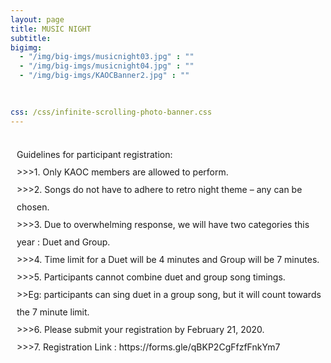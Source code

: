 ```yaml
---
layout: page
title: MUSIC NIGHT
subtitle:
bigimg:
  - "/img/big-imgs/musicnight03.jpg" : ""
  - "/img/big-imgs/musicnight04.jpg" : ""
  - "/img/big-imgs/KAOCBanner2.jpg" : ""

  
  
css: /css/infinite-scrolling-photo-banner.css
---
```

<html>
<body style="font:serif;">
<br/>
<div style="margin-left:10px;line-height:2">
Guidelines for participant registration:<br/>
  >>>1. Only KAOC members are allowed to perform.<br/>
  >>>2. Songs do not have to adhere to retro night theme – any can be chosen.<br/>
  >>>3. Due to overwhelming response, we will have two categories this year : Duet and Group.<br/>
  >>>4. Time limit for a Duet will be 4 minutes and Group will be 7 minutes.<br/>
  >>>5. Participants cannot combine duet and group song timings.<br/>
     >>Eg: participants can sing duet in a group song, but it will count towards the 7 minute limit.<br/>
  >>>6. Please submit your registration by February 21, 2020.<br/>
  >>>7. Registration Link : <a>https://forms.gle/qBKP2CgFfzfFnkYm7</a><br/>
 </div>
</body>
</html>
